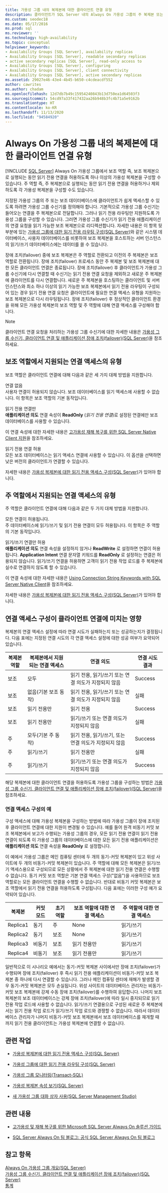 ```yaml
---
title: 가용성 그룹 내의 복제본에 대한 클라이언트 연결 유형
description: 클라이언트가 SQL Server 내의 Always On 가용성 그룹의 주 복제본 또는 보조 복제본으로 만들 수 있는 다양한 유형의 연결에 대해 알아봅니다.
ms.custom: seodec18
ms.date: 05/17/2016
ms.prod: sql
ms.reviewer: ''
ms.technology: high-availability
ms.topic: conceptual
helpviewer_keywords:
- Availability Groups [SQL Server], availability replicas
- Availability Groups [SQL Server], readable secondary replicas
- active secondary replicas [SQL Server], read-only access to
- Availability Groups [SQL Server], configuring
- Availability Groups [SQL Server], client connectivity
- Availability Groups [SQL Server], active secondary replicas
ms.assetid: 29027e46-43e4-4b45-b650-c4cdeacdf552
author: cawrites
ms.author: chadam
ms.openlocfilehash: 12d7db7b49c15954240843b13d750ea1d64503f3
ms.sourcegitcommit: 54cd97a33f417432aa26b948b3fc4b71a5e9162b
ms.translationtype: HT
ms.contentlocale: ko-KR
ms.lasthandoff: 11/13/2020
ms.locfileid: "94584920"
---
```

# <a name="types-of-client-connections-to-replicas-within-an-always-on-availability-group"></a>Always On 가용성 그룹 내의 복제본에 대한 클라이언트 연결 유형
[!INCLUDE [SQL Server](../../../includes/applies-to-version/sqlserver.md)]
  Always On 가용성 그룹에서 보조 역할 즉, 보조 복제본으로 실행되는 동안 읽기 전용 연결을 허용하도록 하나 이상의 가용성 복제본을 구성할 수 있습니다. 주 역할 즉, 주 복제본으로 실행되는 동안 읽기 전용 연결을 허용하거나 제외하도록 각 가용성 복제본을 구성할 수도 있습니다.  
  
 지정된 가용성 그룹의 주 또는 보조 데이터베이스에 클라이언트가 쉽게 액세스할 수 있도록 하려면 가용성 그룹 수신기를 정의해야 합니다. 기본적으로 가용성 그룹 수신기는 들어오는 연결을 주 복제본으로 전달합니다. 그러나 읽기 전용 라우팅만 지원하도록 가용성 그룹을 구성할 수 있습니다. 그러면 가용성 그룹 수신기가 읽기 전용 애플리케이션의 연결 요청을 읽기 가능한 보조 복제본으로 리디렉션합니다. 자세한 내용은 이 항목 뒷부분에 있는 [가용성 그룹에 대한 읽기 전용 라우팅 구성&#40;SQL Server&#41;](../../../database-engine/availability-groups/windows/configure-read-only-routing-for-an-availability-group-sql-server.md)와 같은 시스템 데이터베이스, 사용자 데이터베이스를 비롯하여 보조 복제본을 호스트하는 서버 인스턴스의 읽기/쓰기 데이터베이스에는 데이터를 쓸 수 있습니다.  
  
 장애 조치(failover) 중에 보조 복제본은 주 역할로 전환되고 이전의 주 복제본은 보조 역할로 전환됩니다. 장애 조치(failover) 프로세스 동안 주 복제본 및 보조 복제본에 대한 모든 클라이언트 연결은 종료됩니다. 장애 조치(failover) 후 클라이언트가 가용성 그룹 수신기에 다시 연결할 때 수신기는 읽기 전용 연결 요청을 제외하고 새로운 주 복제본에 클라이언트를 다시 연결합니다. 새로운 주 복제본을 호스팅하는 클라이언트 및 서버 인스턴스와 최소 하나 이상의 읽기 가능한 보조 복제본에서 읽기 전용 라우팅이 구성되어 있는 경우 읽기 전용 연결 요청은 클라이언트에 필요한 연결 액세스 유형을 지원하는 보조 복제본으로 다시 라우팅됩니다. 장애 조치(failover) 후 정상적인 클라이언트 환경을 위해 모든 가용성 복제본의 보조 역할 및 주 역할에 대해 연결 액세스를 구성해야 합니다.  
  
> [!NOTE]  
>  클라이언트 연결 요청을 처리하는 가용성 그룹 수신기에 대한 자세한 내용은 [가용성 그룹 수신기, 클라이언트 연결 및 애플리케이션 장애 조치(failover)&#40;SQL Server&#41;](../../../database-engine/availability-groups/windows/listeners-client-connectivity-application-failover.md)을 참조하세요.  
  
##  <a name="types-of-connection-access-supported-by-the-secondary-role"></a><a name="ConnectAccessForSecondary"></a> 보조 역할에서 지원되는 연결 액세스의 유형  
 보조 역할은 클라이언트 연결에 대해 다음과 같은 세 가지 대체 방법을 지원합니다.  
  
 연결 없음  
 사용자 연결이 허용되지 않습니다. 보조 데이터베이스를 읽기 액세스에 사용할 수 없습니다. 이 항목은 보조 역할의 기본 동작입니다.  
  
 읽기 전용 연결만  
 **애플리케이션 의도** 연결 속성이 **ReadOnly** (*읽기 전용 연결*)로 설정된 연결에만 보조 데이터베이스를 사용할 수 있습니다.  
  
 이 연결 속성에 대한 자세한 내용은 [고가용성 재해 복구를 위한 SQL Server Native Client 지원](../../../relational-databases/native-client/features/sql-server-native-client-support-for-high-availability-disaster-recovery.md)을 참조하세요.  
  
 읽기 전용 연결 허용  
 모든 보조 데이터베이스는 읽기 액세스 연결에 사용할 수 있습니다. 이 옵션을 선택하면 낮은 버전의 클라이언트가 연결할 수 있습니다.  
  
 자세한 내용은 [가용성 복제본에 대한 읽기 전용 액세스 구성&#40;SQL Server&#41;](../../../database-engine/availability-groups/windows/configure-read-only-access-on-an-availability-replica-sql-server.md)가 있어야 합니다.  
  
##  <a name="types-of-connection-access-supported-by-the-primary-role"></a><a name="ConnectAccessForPrimary"></a> 주 역할에서 지원되는 연결 액세스의 유형  
 주 역할은 클라이언트 연결에 대해 다음과 같은 두 가지 대체 방법을 지원합니다.  
  
 모든 연결이 허용됩니다.  
 주 데이터베이스에 읽기/쓰기 및 읽기 전용 연결이 모두 허용됩니다. 이 항목은 주 역할의 기본 동작입니다.  
  
 읽기/쓰기 연결만 허용  
 **애플리케이션 의도** 연결 속성을 설정하지 않거나 **ReadWrite** 로 설정하면 연결이 허용됩니다. **Application Intent** 연결 문자열 키워드를 **ReadOnly** 로 설정하는 연결은 허용되지 않습니다. 읽기/쓰기 연결을 허용하면 고객이 읽기 전용 작업 로드를 주 복제본에 실수로 연결하지 않도록 할 수 있습니다.  
  
 이 연결 속성에 대한 자세한 내용은 [Using Connection String Keywords with SQL Server Native Client](../../../relational-databases/native-client/applications/using-connection-string-keywords-with-sql-server-native-client.md)을 참조하세요.  
  
 자세한 내용은 [가용성 복제본에 대한 읽기 전용 액세스 구성&#40;SQL Server&#41;](../../../database-engine/availability-groups/windows/configure-read-only-access-on-an-availability-replica-sql-server.md)가 있어야 합니다.  
  
##  <a name="how-the-connection-access-configuration-affects-client-connectivity"></a><a name="HowConnectionAccessAffectsConnectivity"></a> 연결 액세스 구성이 클라이언트 연결에 미치는 영향  
 복제본의 연결 액세스 설정에 따라 연결 시도가 실패하는지 또는 성공하는지가 결정됩니다. 다음 표에는 지정된 연결 시도의 각 연결 액세스 설정에 대한 성공 여부가 요약되어 있습니다.  
  
|복제본 역할|복제본에서 지원되는 연결 액세스|연결 의도|연결 시도 결과|  
|------------------|--------------------------------------------|-----------------------|--------------------------------|  
|보조|모두|읽기 전용, 읽기/쓰기 또는 연결 의도가 지정되지 않음|Success|  
|보조|없음(기본 보조 동작)|읽기 전용, 읽기/쓰기 또는 연결 의도가 지정되지 않음|실패|  
|보조|읽기 전용만|읽기 전용|Success|  
|보조|읽기 전용만|읽기/쓰기 또는 연결 의도가 지정되지 않음|실패|  
|주|모두(기본 주 동작)|읽기 전용, 읽기/쓰기, 또는 연결 의도가 지정되지 않음|Success|  
|주|읽기/쓰기|읽기 전용만|실패|  
|주|읽기/쓰기|읽기/쓰기 또는 연결 의도가 지정되지 않음|Success|  
  
 해당 복제본에 대한 클라이언트 연결을 허용하도록 가용성 그룹을 구성하는 방법은 [가용성 그룹 수신기, 클라이언트 연결 및 애플리케이션 장애 조치(failover)&#40;SQL Server&#41;](../../../database-engine/availability-groups/windows/listeners-client-connectivity-application-failover.md)을 참조하세요.  
  
### <a name="example-connection-access-configuration"></a>연결 액세스 구성의 예  
 구성 액세스에 대해 가용성 복제본을 구성하는 방법에 따라 가용성 그룹이 장애 조치된 후 클라이언트 연결에 대한 지원이 변경될 수 있습니다. 예를 들어 원격 비동기 커밋 보조 복제본에서 보고가 수행되는 가용성 그룹의 경우, 모든 읽기 전용 연결이 읽기 전용 연결이 되도록 이 가용성 그룹의 데이터베이스에 대한 모든 읽기 전용 애플리케이션은 **애플리케이션 의도** 연결 속성을 **ReadOnly** 로 설정합니다.  
  
 이 예에서 가용성 그룹은 메인 컴퓨팅 센터에 두 개의 동기-커밋 복제본이 있고 위성 사이트에 두 개의 비동기-커밋 복제본이 있습니다. 주 역할에 대해 모든 복제본은 읽기/쓰기 액세스용으로 구성되므로 모든 상황에서 주 복제본에 대한 읽기 전용 연결은 수행할 수 없습니다. 동기 커밋 보조 역할은 기본 연결 액세스 구성("없음")을 사용하므로 보조 역할로는 모든 클라이언트 연결을 수행할 수 없습니다.  반대로 비동기 커밋 복제본은 보조 역할에서 읽기 전용 연결을 허용하도록 구성됩니다. 다음 표에는 이러한 구성 예가 요약되어 있습니다.  
  
|복제본|커밋 모드|초기 역할|보조 역할에 대한 연결 액세스|주 역할에 대한 연결 액세스|  
|-------------|-----------------|------------------|------------------------------------------|----------------------------------------|  
|Replica1|동기|주|None|읽기/쓰기|  
|Replica2|동기|보조|None|읽기/쓰기|  
|Replica3|비동기|보조|읽기 전용만|읽기/쓰기|  
|Replica4|비동기|보조|읽기 전용만|읽기/쓰기|  
  
 일반적으로 이 시나리오 예에서는 동기-커밋 복제본 사이에서만 장애 조치(failover)가 수행되며 장애 조치(failover) 후 즉시 읽기 전용 애플리케이션이 비동기-커밋 보조 복제본 중 하나에 다시 연결할 수 있습니다. 그러나 메인 컴퓨팅 센터에 재해가 발생할 경우 동기-커밋 복제본은 모두 손실됩니다. 위성 사이트의 데이터베이스 관리자는 비동기-커밋 보조 복제본에 강제 수동 장애 조치(failover)를 수행하여 응답합니다. 나머지 보조 복제본의 보조 데이터베이스는 강제 장애 조치(failover)에 따라 일시 중지되므로 읽기 전용 작업 로드에 사용할 수 없습니다. 읽기/쓰기 연결용으로 구성된 새로운 주 복제본에서는 읽기 전용 작업 로드가 읽기/쓰기 작업 로드와 경쟁할 수 없습니다. 따라서 데이터베이스 관리자가 나머지 비동기-커밋 보조 복제본에서 보조 데이터베이스를 재개할 때까지 읽기 전용 클라이언트는 가용성 복제본에 연결할 수 없습니다.  
  
##  <a name="related-tasks"></a><a name="RelatedTasks"></a> 관련 작업  
  
-   [가용성 복제본에 대한 읽기 전용 액세스 구성&#40;SQL Server&#41;](../../../database-engine/availability-groups/windows/configure-read-only-access-on-an-availability-replica-sql-server.md)  
  
-   [가용성 그룹에 대한 읽기 전용 라우팅 구성&#40;SQL Server&#41;](../../../database-engine/availability-groups/windows/configure-read-only-routing-for-an-availability-group-sql-server.md)  
  
-   [가용성 그룹 모니터링&#40;Transact-SQL&#41;](../../../database-engine/availability-groups/windows/monitor-availability-groups-transact-sql.md)  
  
-   [가용성 복제본 속성 보기&#40;SQL Server&#41;](../../../database-engine/availability-groups/windows/view-availability-replica-properties-sql-server.md)  
  
-   [새 가용성 그룹 대화 상자 사용&#40;SQL Server Management Studio&#41;](../../../database-engine/availability-groups/windows/use-the-new-availability-group-dialog-box-sql-server-management-studio.md)  
  
##  <a name="related-content"></a><a name="RelatedContent"></a> 관련 내용  
  
-   [고가용성 및 재해 복구를 위한 Microsoft SQL Server Always On 솔루션 가이드](/previous-versions/sql/sql-server-2012/hh781257(v=msdn.10))  
  
-   [SQL Server Always On 팀 블로그: 공식 SQL Server Always On 팀 블로그](/archive/blogs/sqlalwayson/)  
  
## <a name="see-also"></a>참고 항목  
 [Always On 가용성 그룹 개요&#40;SQL Server&#41;](../../../database-engine/availability-groups/windows/overview-of-always-on-availability-groups-sql-server.md)   
 [가용성 그룹 수신기, 클라이언트 연결 및 애플리케이션 장애 조치(failover)&#40;SQL Server&#41;](../../../database-engine/availability-groups/windows/listeners-client-connectivity-application-failover.md)   
 [통계](../../../relational-databases/statistics/statistics.md)  
  
